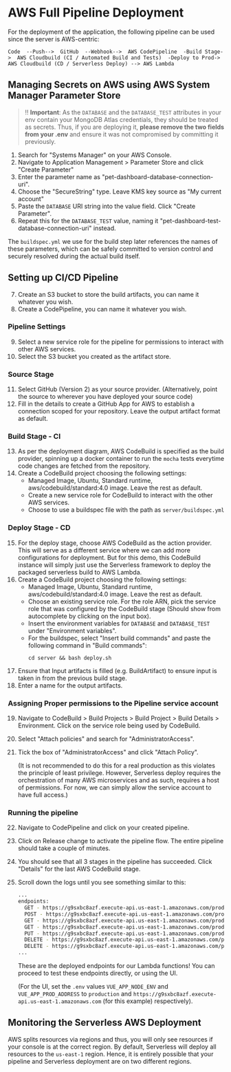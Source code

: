 # AWS Full Pipeline Deployment
For the deployment of the application, the following pipeline can be used since the server is AWS-centric:

```
Code  --Push-->  GitHub  --Webhook-->  AWS CodePipeline  -Build Stage->  AWS Cloudbuild (CI / Automated Build and Tests)  -Deploy to Prod->  AWS Cloudbuild (CD / Serverless Deploy) --> AWS Lambda 
```

## Managing Secrets on AWS using AWS System Manager Parameter Store
> :bangbang: **Important**: As the `DATABASE` and the `DATABASE_TEST` attributes in your env contain your MongoDB Atlas credentials, they should be treated as secrets. Thus, if you are deploying it, **please remove the two fields from your .env** and ensure it was not compromised by committing it previously.
1. Search for "Systems Manager" on your AWS Console.
2. Navigate to Application Management > Parameter Store and click "Create Parameter"
3. Enter the parameter name as "pet-dashboard-database-connection-uri".
4. Choose the "SecureString" type. Leave KMS key source as "My current account"
5. Paste the `DATABASE` URI string into the value field. Click "Create Parameter".
6. Repeat this for the `DATABASE_TEST` value, naming it "pet-dashboard-test-database-connection-uri" instead.

The `buildspec.yml` we use for the build step later references the names of these parameters, which can be safely committed to version control and securely resolved during the actual build itself.

## Setting up CI/CD Pipeline
7. Create an S3 bucket to store the build artifacts, you can name it whatever you wish.
8. Create a CodePipeline, you can name it whatever you wish.
   
### Pipeline Settings
9. Select a new service role for the pipeline for permissions to interact with other AWS services.
10. Select the S3 bucket you created as the artifact store.
   
### Source Stage
11. Select GitHub (Version 2) as your source provider. (Alternatively, point the source to wherever you have deployed your source code)
12. Fill in the details to create a GitHub App for AWS to establish a connection scoped for your repository. Leave the output artifact format as default.

### Build Stage - CI
13. As per the deployment diagram, AWS CodeBuild is specified as the build provider, spinning up a docker container to run the `mocha` tests everytime code changes are fetched from the repository.
14. Create a CodeBuild project choosing the following settings:
    * Managed Image, Ubuntu, Standard runtime, aws/codebuild/standard:4.0 image. Leave the rest as default.
    * Create a new service role for CodeBuild to interact with the other AWS services.
    * Choose to use a buildspec file with the path as `server/buildspec.yml`

### Deploy Stage - CD
15. For the deploy stage, choose AWS CodeBuild as the action provider. This will serve as a different service where we can add more configurations for deployment. But for this demo, this CodeBuild instance will simply just use the Serverless framework to deploy the packaged serverless build to AWS Lambda.
16. Create a CodeBuild project choosing the following settings:
    * Managed Image, Ubuntu, Standard runtime, aws/codebuild/standard:4.0 image. Leave the rest as default.
    * Choose an existing service role. For the role ARN, pick the service role that was configured by the CodeBuild stage (Should show from autocomplete by clicking on the input box).
    * Insert the environment variables for `DATABASE` and `DATABASE_TEST` under "Environment variables".
    * For the buildspec, select "Insert build commands" and paste the following command in "Build commands":
      ```
      cd server && bash deploy.sh
      ```
17. Ensure that Input artifacts is filled (e.g. BuildArtifact) to ensure input is taken in from the previous build stage.
18. Enter a name for the output artifacts.

### Assigning Proper permissions to the Pipeline service account
19. Navigate to CodeBuild > Build Projects > Build Project > Build Details > Environment. Click on the service role being used by CodeBuild.
20. Select "Attach policies" and search for "AdministratorAccess".
21. Tick the box of "AdministratorAccess" and click "Attach Policy".

    (It is not recommended to do this for a real production as this violates the principle of least privilege. However, Serverless deploy requires the orchestration of many AWS microservices and as such, requires a host of permissions. For now, we can simply allow the service account to have full access.)

### Running the pipeline
22. Navigate to CodePipeline and click on your created pipeline.
23. Click on Release change to activate the pipeline flow. The entire pipeline should take a couple of minutes.
24. You should see that all 3 stages in the pipeline has succeeded. Click "Details" for the last AWS CodeBuild stage.
25. Scroll down the logs until you see something similar to this:
    ```sh
    ...
    endpoints:
      GET - https://g9sxbc8azf.execute-api.us-east-1.amazonaws.com/prod/
      POST - https://g9sxbc8azf.execute-api.us-east-1.amazonaws.com/prod/pet
      GET - https://g9sxbc8azf.execute-api.us-east-1.amazonaws.com/prod/pet/{id}
      GET - https://g9sxbc8azf.execute-api.us-east-1.amazonaws.com/prod/pet
      PUT - https://g9sxbc8azf.execute-api.us-east-1.amazonaws.com/prod/pet/{id}
      DELETE - https://g9sxbc8azf.execute-api.us-east-1.amazonaws.com/prod/pet/{id}
      DELETE - https://g9sxbc8azf.execute-api.us-east-1.amazonaws.com/prod/pet/purge
    ...
    ```
    These are the deployed endpoints for our Lambda functions! You can proceed to test these endpoints directly, or using the UI. 

    (For the UI, set the `.env` values `VUE_APP_NODE_ENV` and `VUE_APP_PROD_ADDRESS` to `production` and `https://g9sxbc8azf.execute-api.us-east-1.amazonaws.com` (for this example) respectively).

## Monitoring the Serverless AWS Deployment
AWS splits resources via regions and thus, you will only see resources if your console is at the correct region. By default, Serverless will deploy all resources to the `us-east-1` region. Hence, it is entirely possible that your pipeline and Serverless deployment are on two different regions.